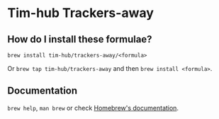 # Tim-hub Trackers-away

## How do I install these formulae?
`brew install tim-hub/trackers-away/<formula>`

Or `brew tap tim-hub/trackers-away` and then `brew install <formula>`.

## Documentation
`brew help`, `man brew` or check [Homebrew's documentation](https://docs.brew.sh).
